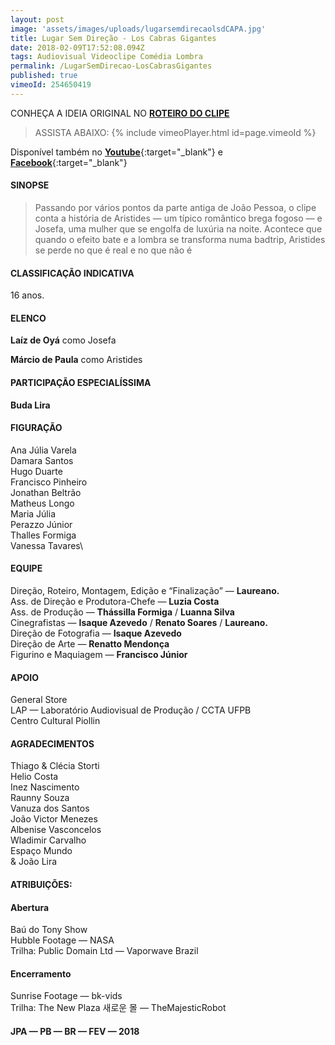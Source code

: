 ```yaml
---
layout: post
image: 'assets/images/uploads/lugarsemdirecaolsdCAPA.jpg'
title: Lugar Sem Direção - Los Cabras Gigantes
date: 2018-02-09T17:52:08.094Z
tags: Audiovisual Videoclipe Comédia Lombra
permalink: /LugarSemDirecao-LosCabrasGigantes
published: true
vimeoId: 254650419
---
```

CONHEÇA A IDEIA ORIGINAL NO [**ROTEIRO DO CLIPE**](/LugarSemDirecao-Roteiro)

> ASSISTA ABAIXO:
{% include vimeoPlayer.html id=page.vimeoId %}

Disponível também no [**Youtube**](https://www.youtube.com/watch?v=VYZuXpBoAP8){:target="_blank"} e [**Facebook**](https://www.facebook.com/Macalango/videos/1889599741104648/?notif_id=1518190202096202&notif_t=scheduled_post_published){:target="_blank"}

#### SINOPSE
>Passando por vários pontos da parte antiga de João Pessoa, o clipe conta a história de Aristides — um típico romântico brega fogoso — e Josefa, uma mulher que se engolfa de luxúria na noite. Acontece que quando o efeito bate e a lombra se transforma numa badtrip, Aristides se perde no que é real e no que não é

#### CLASSIFICAÇÃO INDICATIVA

16 anos.

#### ELENCO

**Laíz de Oyá** como Josefa

**Márcio de Paula** como Aristides

#### PARTICIPAÇÃO ESPECIALÍSSIMA

**Buda Lira**

#### FIGURAÇÃO

Ana Júlia Varela\
Damara Santos\
Hugo Duarte\
Francisco Pinheiro\
Jonathan Beltrão\
Matheus Longo\
Maria Júlia\
Perazzo Júnior\
Thalles Formiga\
Vanessa Tavares\

#### EQUIPE

Direção, Roteiro, Montagem, Edição e “Finalização” — **Laureano.**\
Ass. de Direção e Produtora-Chefe — **Luzia Costa**\
Ass. de Produção — **Thássilla Formiga** / **Luanna Silva**\
Cinegrafistas — **Isaque Azevedo** / **Renato Soares** / **Laureano.**\
Direção de Fotografia — **Isaque Azevedo**\
Direção de Arte — **Renatto Mendonça**\
Figurino e Maquiagem — **Francisco Júnior**

#### APOIO

General Store\
LAP — Laboratório Audiovisual de Produção / CCTA UFPB\
Centro Cultural Piollin

#### AGRADECIMENTOS

Thiago & Clécia Storti\
Helio Costa\
Inez Nascimento\
Raunny Souza\
Vanuza dos Santos\
João Victor Menezes\
Albenise Vasconcelos\
Wladimir Carvalho\
Espaço Mundo\
& João Lira

#### ATRIBUIÇÕES:

#### **Abertura**

Baú do Tony Show\
Hubble Footage — NASA\
Trilha: Public Domain Ltd — Vaporwave Brazil

#### **Encerramento**

Sunrise Footage — bk-vids\
Trilha: The New Plaza 새로운 몰 — TheMajesticRobot

#### **JPA — PB — BR — FEV — 2018**